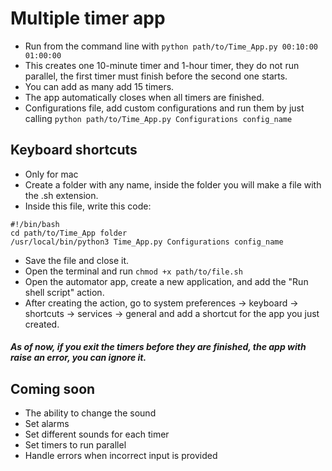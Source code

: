 # Multiple timer app
- Run from the command line with `python path/to/Time_App.py 00:10:00 01:00:00`
- This creates one 10-minute timer and 1-hour timer, they do not run parallel, the first timer must finish before the second one starts.
- You can add as many add 15 timers.
- The app automatically closes when all timers are finished.
- Configurations file, add custom configurations and run them by just calling `python path/to/Time_App.py Configurations config_name`

## Keyboard shortcuts 
- Only for mac
- Create a folder with any name, inside the folder you will make a file with the .sh extension.
- Inside this file, write this code:
```
#!/bin/bash
cd path/to/Time_App folder
/usr/local/bin/python3 Time_App.py Configurations config_name
```
- Save the file and close it.
- Open the terminal and run `chmod +x path/to/file.sh`
- Open the automator app, create a new application, and add the "Run shell script" action.
- After creating the action, go to system preferences -> keyboard -> shortcuts -> services -> general and add a shortcut for the app you just created.
##### As of now, if you exit the timers before they are finished, the app with raise an error, you can ignore it.

## Coming soon
- The ability to change the sound
- Set alarms
- Set different sounds for each timer
- Set timers to run parallel
- Handle errors when incorrect input is provided
